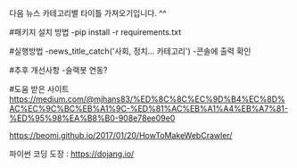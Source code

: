 다음 뉴스 카테고리별 타이틀 가져오기입니다. ^^

#패키지 설치 방법
-pip install -r requirements.txt

#실행방법
-news_title_catch('사회, 정치... 카테고리')
-콘솔에 출력 확인  

#추후 개선사항
-슬랙봇 연동? 

#도움 받은 사이트
https://medium.com/@mjhans83/%ED%8C%8C%EC%9D%B4%EC%8D%AC%EC%9C%BC%EB%A1%9C-%ED%81%AC%EB%A1%A4%EB%A7%81-%ED%95%98%EA%B8%B0-908e78ee09e0

https://beomi.github.io/2017/01/20/HowToMakeWebCrawler/

파이썬 코딩 도장 : https://dojang.io/